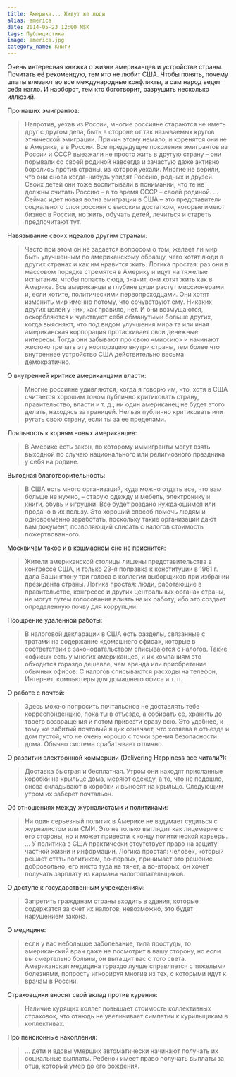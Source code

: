 ```yaml
---
title: Америка... Живут же люди
alias: america
date: 2014-05-23 12:00 MSK
tags: Публицистика
image: america.jpg
category_name: Книги
---
```



Очень интересная книжка о жизни американцев и устройстве страны. Почитать её рекомендую, тем кто не любит США. Чтобы понять, почему штаты влезают во все международные конфликты, а сам народ ведет себя нагло.
И наоборот, тем кто боготворит, разрушить несколько иллюзий.


Про наших эмигрантов:

> Напротив, уехав из России, многие россияне стараются не иметь друг с другом дела, быть в стороне от так называемых кругов этнической эмиграции. Причин этому немало, и коренятся они не в Америке, а в России. Все предыдущие поколения эмигрантов из России и СССР выезжали не просто жить в другую страну – они порывали со своей родиной навсегда и зачастую даже активно боролись против страны, из которой уехали. Многие не верили, что они снова когда-нибудь увидят Россию, родных и друзей. Своих детей они тоже воспитывали в понимании, что те не должны считать Россию – в то время СССР – своей родиной.
...
Сейчас идет новая волна эмиграции в США – это представители социального слоя россиян с высоким достатком, которые имеют бизнес в России, но жить, обучать детей, лечиться и стареть предпочитают тут.


Навязывание своих идеалов другим странам:

> Часто при этом он не задается вопросом о том, желает ли мир быть улучшенным по американскому образцу, чего хотят люди в других странах и как им нравится жить. Логика простая: раз они в массовом порядке стремятся в Америку и идут на тяжелые испытания, чтобы попасть сюда, значит, они хотят жить как в Америке.
Все американцы в глубине души растут миссионерами и, если хотите, политическими первопроходцами. Они хотят изменить мир именно потому, что сочувствуют ему. Никаких других целей у них, как правило, нет. И они возмущаются, оскорбляются и чувствуют себя обманутыми больше других, когда выясняют, что под видом улучшения мира та или иная американская корпорация протаскивает свои денежные интересы. Тогда они забывают про свою «миссию» и начинают жестоко трепать эту корпорацию внутри страны, тем более что внутреннее устройство США действительно весьма демократично.


О внутренней критике американцами власти:

> Многие россияне удивляются, когда я говорю им, что, хотя в США считается хорошим тоном публично критиковать страну, правительство, власти и т. д., ни один американец не будет этого делать, находясь за границей. Нельзя публично критиковать или ругать свою страну, если ты за ее пределами.

Лояльность к корням новых американцев:

> В Америке есть закон, по которому иммигранты могут взять выходной по случаю национального или религиозного праздника у себя на родине.

Выгодная благотворительность:

> В США есть много организаций, куда можно отдать все, что вам больше не нужно, – старую одежду и мебель, электронику и книги, обувь и игрушки. Все будет роздано нуждающимся или продано в их пользу. Это хороший способ помочь людям и одновременно заработать, поскольку такие организации дают вам документ, позволяющий списать с налогов стоимость пожертвованного.


Москвичам такое и в кошмарном сне не приснится:

> Жители американской столицы лишены представительства в конгрессе США, и только 23-я поправка к конституции в 1961 г. дала Вашингтону три голоса в коллегии выборщиков при избрании президента страны. Логика простая: люди, работающие в правительстве, конгрессе и других центральных органах страны, не могут путем голосования влиять на их работу, ибо это создает определенную почву для коррупции.

Поощрение удаленной работы:

> В налоговой декларации в США есть разделы, связанные с тратами на содержание «домашнего офиса», которые в соответствии с законодательством списываются с налогов. Такие «офисы» есть у многих американцев, и их компаниям это обходится гораздо дешевле, чем аренда или приобретение обычных офисов. С налогов списываются расходы на телефон, Интернет, компьютеры для домашнего офиса и т. п.

О работе с почтой:

> Здесь можно попросить почтальонов не доставлять тебе корреспонденцию, пока ты в отъезде, а собирать ее, хранить до твоего возвращения и потом привезти сразу всю. Это удобнее, к тому же забитый почтовый ящик означает, что хозяева в отъезде и дом пустой, что не очень хорошо с точки зрения безопасности дома. Обычно система срабатывает отлично.


О развитии электронной коммерции (Delivering Happiness все читали?):

> Доставка быстрая и бесплатная. Утром они находят присланные коробки на крыльце дома, меряют одежду, а то, что не подошло, снова складывают в коробки и выносят на крыльцо. Следующим утром их заберет почтальон.

Об отношениях между журналистами и политиками:

> Ни один серьезный политик в Америке не вздумает судиться с журналистом или СМИ. Это не только выглядит как лицемерие с его стороны, но и может привести к концу политической карьеры.
...
У политика в США практически отсутствует право на защиту частной жизни и информации. Логика простая: человек, который решает стать политиком, во-первых, принимает это решение добровольно, его никто туда не тянет, а во-вторых, он хочет получать зарплату из кармана налогоплательщиков.


О доступе к государственным учреждениям:

> Запретить гражданам страны входить в здания, которые содержатся за счет их налогов, невозможно, это будет нарушением закона.

О медицине:

> если у вас небольшое заболевание, типа простуды, то американский врач даже не посмотрит в вашу сторону, но если вы смертельно больны, он вытащит вас с того света. Американская медицина гораздо лучше справляется с тяжелыми болезнями, попросту игнорируя многие из тех, с которыми идут к врачам в России.

Страховщики вносят свой вклад против курения:

> Наличие курящих коллег повышает стоимость коллективных страховок, что отнюдь не увеличивает симпатии к курильщикам в коллективах.

Про пенсионные накопления:

>... дети и вдовы умерших автоматически начинают получать их социальные выплаты. Ребенок имеет право получать выплаты за отца, который умер до его рождения.


